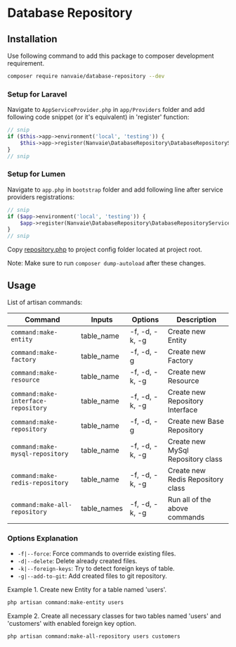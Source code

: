 # Database Repository

## Installation
Use following command to add this package to composer development requirement.
```bash
composer require nanvaie/database-repository --dev
```

### Setup for Laravel
Navigate to `AppServiceProvider.php` in `app/Providers` folder and add following code snippet (or it's equivalent) in 'register' function:
```php
// snip
if ($this->app->environment('local', 'testing')) {
    $this->app->register(Nanvaie\DatabaseRepository\DatabaseRepositoryServiceProvider::class);
}
// snip
```

### Setup for Lumen
Navigate to `app.php` in `bootstrap` folder and add following line after service providers registrations:
```php
// snip
if ($app->environment('local', 'testing')) {
    $app->register(Nanvaie\DatabaseRepository\DatabaseRepositoryServiceProvider::class);
}
// snip
```
Copy [repository.php](config/repository.php) to project config folder located at project root.

Note: Make sure to run `composer dump-autoload` after these changes.

## Usage
List of artisan commands:

| Command                             | Inputs      | Options        | Description                       |
|-------------------------------------|-------------|----------------|-----------------------------------|
| `command:make-entity`               | table_name  | -f, -d, -k, -g | Create new Entity                 |
| `command:make-factory`              | table_name  | -f, -d, -g     | Create new Factory                |
| `command:make-resource`             | table_name  | -f, -d, -k, -g | Create new Resource               |
| `command:make-interface-repository` | table_name  | -f, -d, -k, -g | Create new Repository Interface   |
| `command:make-repository`           | table_name  | -f, -d, -g     | Create new Base Repository        |
| `command:make-mysql-repository`     | table_name  | -f, -d, -k, -g | Create new MySql Repository class |
| `command:make-redis-repository`     | table_name  | -f, -d, -k, -g | Create new Redis Repository class |
| `command:make-all-repository`       | table_names | -f, -d, -k, -g | Run all of the above commands     |

### Options Explanation
- `-f|--force`: Force commands to override existing files.
- `-d|--delete`: Delete already created files.
- `-k|--foreign-keys`: Try to detect foreign keys of table.
- `-g|--add-to-git`: Add created files to git repository.

Example 1. Create new Entity for a table named 'users'.
```bash
php artisan command:make-entity users
```

Example 2. Create all necessary classes for two tables named 'users' and 'customers' with enabled foreign key option.
```bash
php artisan command:make-all-repository users customers
```